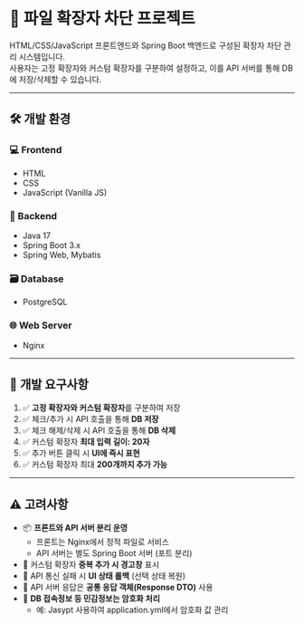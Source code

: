 # 📁 파일 확장자 차단 프로젝트

HTML/CSS/JavaScript 프론트엔드와 Spring Boot 백엔드로 구성된 확장자 차단 관리 시스템입니다.  
사용자는 고정 확장자와 커스텀 확장자를 구분하여 설정하고, 이를 API 서버를 통해 DB에 저장/삭제할 수 있습니다.

---

## 🛠 개발 환경

### 💻 Frontend
- HTML
- CSS
- JavaScript (Vanilla JS)

### 🔧 Backend
- Java 17
- Spring Boot 3.x
- Spring Web, Mybatis

### 🗃 Database
- PostgreSQL

### 🌐 Web Server
- Nginx

---

## 🎯 개발 요구사항

1. ✅ **고정 확장자와 커스텀 확장자**를 구분하여 저장
2. ✅ 체크/추가 시 API 호출을 통해 **DB 저장**
3. ✅ 체크 해제/삭제 시 API 호출을 통해 **DB 삭제**
4. ✅ 커스텀 확장자 **최대 입력 길이: 20자**
5. ✅ 추가 버튼 클릭 시 **UI에 즉시 표현**
6. ✅ 커스텀 확장자 최대 **200개까지 추가 가능**

---

## ⚠️ 고려사항

- 📦 **프론트와 API 서버 분리 운영**
    - 프론트는 Nginx에서 정적 파일로 서비스
    - API 서버는 별도 Spring Boot 서버 (포트 분리)
- 🚫 커스텀 확장자 **중복 추가 시 경고창** 표시
- 🔄 API 통신 실패 시 **UI 상태 롤백** (선택 상태 복원)
- 📡 API 서버 응답은 **공통 응답 객체(Response DTO)** 사용
- 🔐 **DB 접속정보 등 민감정보는 암호화 처리**
    - 예: Jasypt 사용하여 application.yml에서 암호화 값 관리